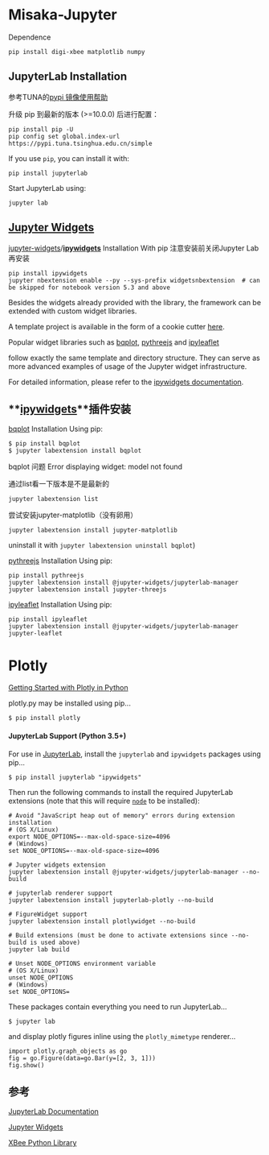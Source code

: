 # Misaka-Jupyter

Dependence

```
pip install digi-xbee matplotlib numpy 
```



## JupyterLab Installation

参考TUNA的[pypi 镜像使用帮助](https://mirrors.tuna.tsinghua.edu.cn/help/pypi/)

升级 pip 到最新的版本 (>=10.0.0) 后进行配置：

```
pip install pip -U
pip config set global.index-url https://pypi.tuna.tsinghua.edu.cn/simple
```

If you use `pip`, you can install it with:

```
pip install jupyterlab
```

Start JupyterLab using:

```
jupyter lab
```



## [Jupyter Widgets](https://ipywidgets.readthedocs.io/en/latest/index.html#)

[jupyter-widgets](https://github.com/jupyter-widgets)/**[ipywidgets](https://github.com/jupyter-widgets/ipywidgets)** Installation With pip    注意安装前关闭Jupyter Lab再安装

```
pip install ipywidgets
jupyter nbextension enable --py --sys-prefix widgetsnbextension  # can be skipped for notebook version 5.3 and above
```

Besides the widgets already provided with the library, the framework can be extended with custom widget libraries.

A template project is available in the form of a cookie cutter [here](https://github.com/jupyter-widgets/widget-ts-cookiecutter).

Popular widget libraries such as [bqplot](https://github.com/bloomberg/bqplot), [pythreejs](https://github.com/jovyan/pythreejs) and [ipyleaflet](https://github.com/ellisonbg/ipyleaflet)

follow exactly the same template and directory structure. They can serve as more advanced examples of usage of the Jupyter widget infrastructure.

For detailed information, please refer to the [ipywidgets documentation](https://ipywidgets.readthedocs.io/en/latest/).



## **[ipywidgets](https://github.com/jupyter-widgets/ipywidgets)**插件安装

[bqplot](https://github.com/bloomberg/bqplot) Installation Using pip:

```
$ pip install bqplot
$ jupyter labextension install bqplot
```

bqplot    问题    Error displaying widget: model not found

通过list看一下版本是不是最新的

```
jupyter labextension list
```

尝试安装jupyter-matplotlib（没有卵用）

```
jupyter labextension install jupyter-matplotlib
```

uninstall it with `jupyter labextension uninstall bqplot`)

[pythreejs](https://github.com/jovyan/pythreejs) Installation Using pip:

```
pip install pythreejs
jupyter labextension install @jupyter-widgets/jupyterlab-manager 
jupyter labextension install jupyter-threejs
```

[ipyleaflet](https://github.com/ellisonbg/ipyleaflet) Installation Using pip:

```
pip install ipyleaflet
jupyter labextension install @jupyter-widgets/jupyterlab-manager jupyter-leaflet
```



# Plotly

[Getting Started with Plotly in Python](https://plot.ly/python/getting-started/)

plotly.py may be installed using pip...

```
$ pip install plotly
```

#### JupyterLab Support (Python 3.5+)

For use in [JupyterLab](https://jupyterlab.readthedocs.io/en/stable/), install the `jupyterlab` and `ipywidgets` packages using pip...

```
$ pip install jupyterlab "ipywidgets"
```

Then run the following commands to install the required JupyterLab extensions (note that this will require [`node`](https://nodejs.org/) to be installed):

```
# Avoid "JavaScript heap out of memory" errors during extension installation
# (OS X/Linux)
export NODE_OPTIONS=--max-old-space-size=4096
# (Windows)
set NODE_OPTIONS=--max-old-space-size=4096

# Jupyter widgets extension
jupyter labextension install @jupyter-widgets/jupyterlab-manager --no-build

# jupyterlab renderer support
jupyter labextension install jupyterlab-plotly --no-build

# FigureWidget support
jupyter labextension install plotlywidget --no-build

# Build extensions (must be done to activate extensions since --no-build is used above)
jupyter lab build

# Unset NODE_OPTIONS environment variable
# (OS X/Linux)
unset NODE_OPTIONS
# (Windows)
set NODE_OPTIONS=
```

These packages contain everything you need to run JupyterLab...

```
$ jupyter lab
```

and display plotly figures inline using the `plotly_mimetype` renderer...

```
import plotly.graph_objects as go
fig = go.Figure(data=go.Bar(y=[2, 3, 1]))
fig.show()
```

## 参考

[JupyterLab Documentation](https://jupyterlab.readthedocs.io/)

[Jupyter Widgets](https://ipywidgets.readthedocs.io/en/latest/index.html#)

[XBee Python Library](https://xbplib.readthedocs.io/en/stable/index.html)

